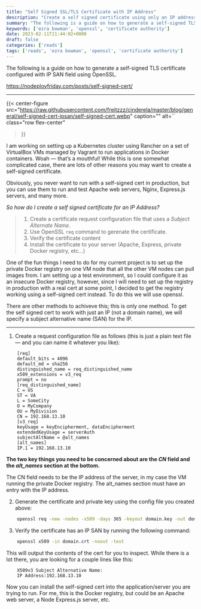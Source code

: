 ```yaml
---
title: "Self Signed SSL/TLS Certificate with IP Address"
description: "Create a self signed certificate using only an IP address, not a hostname or domain name."
summary: "The following is a guide on how to generate a self-signed TLS certificate configured with IP SAN field using OpenSSL."
keywords: ['ezra bowman', 'openssl', 'certificate authority']
date: 2023-02-11T21:44:02+0000
draft: false
categories: ['reads']
tags: ['reads', 'ezra bowman', 'openssl', 'certificate authority']
---
```


The following is a guide on how to generate a self-signed TLS certificate configured with IP SAN field using OpenSSL.

https://nodeployfriday.com/posts/self-signed-cert/

---

{{< center-figure
    src="https://raw.githubusercontent.com/freitzzz/cinderela/master/blog/general/self-signed-cert-ipsan/self-signed-cert.webp"
    caption=""
    alt=``
    class="row flex-center"
>}}

I am working on setting up a Kubernetes cluster using Rancher on a set of VirtualBox VMs managed by Vagrant to run applications in Docker containers. Woah — that’s a mouthful! While this is one somewhat complicated case, there are lots of other reasons you may want to create a self-signed certificate. 

Obviously, you never want to run with a self-signed cert in production, but you can use them to run and test Apache web servers, Nginx, Express.js servers, and many more.

_So how do I create a self signed certificate for an IP Address?_

> 1.  Create a certificate request configuration file that uses a _Subject Alternate Name_.
> 2.  Use OpenSSL `req` command to gerenate the certificate.
> 3.  Verify the certificate content
> 4.  Install the certificate to your server (Apache, Express, private Docker registry, etc...)

One of the fun things I need to do for my current project is to set up the private Docker registry on one VM node that all the other VM nodes can pull images from. I am setting up a test environment, so I could configure it as an insecure Docker registry, however, since I will need to set up the registry in production with a real cert at some point, I decided to get the registry working using a self-signed cert instead. To do this we will use openssl.

There are other methods to achiveve this; this is only one method. To get the self signed cert to work with just an IP (not a domain name), we will specify a subject alternative name (SAN) for the IP.

* * *

1.  Create a request configuration file as follows (this is just a plain text file — and you can name it whatever you like):
```
    [req]
    default_bits = 4096
    default_md = sha256
    distinguished_name = req_distinguished_name
    x509_extensions = v3_req
    prompt = no
    [req_distinguished_name]
    C = US
    ST = VA
    L = SomeCity
    O = MyCompany
    OU = MyDivision
    CN = 192.168.13.10
    [v3_req]
    keyUsage = keyEncipherment, dataEncipherment
    extendedKeyUsage = serverAuth
    subjectAltName = @alt_names
    [alt_names]
    IP.1 = 192.168.13.10
``` 

**The two key things you need to be concerned about are the _CN_ field and the _alt\_names_ section at the bottom.**

The CN field needs to be the IP address of the server, in my case the VM running the private Docker registry. The alt\_names section must have an entry with the IP address.

2.  Generate the certificate and private key using the config file you created above:
```bash
    openssl req -new -nodes -x509 -days 365 -keyout domain.key -out domain.crt -config <path/to/req/file/from/above>
``` 

3.  Verify the certificate has an IP SAN by running the following command:
```bash
    openssl x509 -in domain.crt -noout -text
```

This will output the contents of the cert for you to inspect. While there is a lot there, you are looking for a couple lines like this:
```
    X509v3 Subject Alternative Name:
    IP Address:192.168.13.10
``` 

Now you can install the self-signed cert into the application/server you are trying to run. For me, this is the Docker registry, but could be an Apache web server, a Node Express.js server, etc.